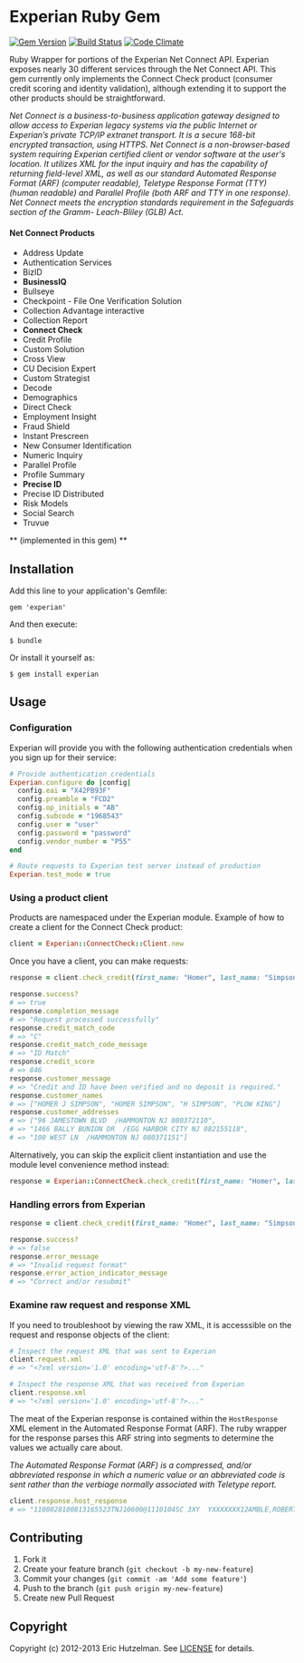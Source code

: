 # Experian Ruby Gem

[![Gem Version](https://badge.fury.io/rb/experian.png)][gem]
[![Build Status](https://secure.travis-ci.org/ehutzelman/experian.png?branch=master)][travis]
[![Code Climate](https://codeclimate.com/github/ehutzelman/experian.png)](https://codeclimate.com/github/ehutzelman/experian)

[gem]: https://rubygems.org/gems/experian
[travis]: http://travis-ci.org/ehutzelman/experian

Ruby Wrapper for portions of the Experian Net Connect API. Experian exposes nearly 30 different services through the Net Connect API.
This gem currently only implements the Connect Check product (consumer credit scoring and identity validation), although
extending it to support the other products should be straightforward.

*Net Connect is a business-to-business application gateway designed to allow access to Experian legacy systems via the public
Internet or Experian’s private TCP/IP extranet transport. It is a secure 168-bit encrypted transaction, using HTTPS.
Net Connect is a non-browser-based system requiring Experian certified client or vendor software at the user's location.
It utilizes XML for the input inquiry and has the capability of returning field-level XML, as well as our standard Automated
Response Format (ARF) (computer readable), Teletype Response Format (TTY) (human readable) and Parallel Profile
(both ARF and TTY in one response). Net Connect meets the encryption standards requirement in the Safeguards section of the
Gramm- Leach-Bliley (GLB) Act.*

#### Net Connect Products

* Address Update
* Authentication Services
* BizID
* **BusinessIQ**
* Bullseye
* Checkpoint - File One Verification Solution
* Collection Advantage interactive
* Collection Report
* **Connect Check**
* Credit Profile
* Custom Solution
* Cross View
* CU Decision Expert
* Custom Strategist
* Decode
* Demographics
* Direct Check
* Employment Insight
* Fraud Shield
* Instant Prescreen
* New Consumer Identification
* Numeric Inquiry
* Parallel Profile
* Profile Summary
* **Precise ID**
* Precise ID Distributed
* Risk Models
* Social Search
* Truvue

** (implemented in this gem) **

## Installation

Add this line to your application's Gemfile:

    gem 'experian'

And then execute:

    $ bundle

Or install it yourself as:

    $ gem install experian

## Usage

### Configuration

Experian will provide you with the following authentication credentials when you sign up for their service:

```ruby
# Provide authentication credentials
Experian.configure do |config|
  config.eai = "X42PB93F"
  config.preamble = "FCD2"
  config.op_initials = "AB"
  config.subcode = "1968543"
  config.user = "user"
  config.password = "password"
  config.vendor_number = "P55"
end

# Route requests to Experian test server instead of production
Experian.test_mode = true
```

### Using a product client

Products are namespaced under the Experian module. Example of how to create a client for the Connect Check product:

```ruby
client = Experian::ConnectCheck::Client.new
```

Once you have a client, you can make requests:

```ruby
response = client.check_credit(first_name: "Homer", last_name: "Simpson", ssn: "123456789")

response.success?
# => true
response.completion_message
# => "Request processed successfully"
response.credit_match_code
# => "C"
response.credit_match_code_message
# => "ID Match"
response.credit_score
# => 846
response.customer_message
# => "Credit and ID have been verified and no deposit is required."
response.customer_names
# => ["HOMER J SIMPSON", "HOMER SIMPSON", "H SIMPSON", "PLOW KING"]
response.customer_addresses
# => ["96 JAMESTOWN BLVD  /HAMMONTON NJ 080372110",
# => "1466 BALLY BUNION DR  /EGG HARBOR CITY NJ 082155118",
# => "100 WEST LN  /HAMMONTON NJ 080371151"]
```

Alternatively, you can skip the explicit client instantiation and use the module level convenience method instead:

```ruby
response = Experian::ConnectCheck.check_credit(first_name: "Homer", last_name: "Simpson", ...)
```

### Handling errors from Experian

```ruby
response = client.check_credit(first_name: "Homer", last_name: "Simpson", ssn: "NaN")

response.success?
# => false
response.error_message
# => "Invalid request format"
response.error_action_indicator_message
# => "Correct and/or resubmit"
```

### Examine raw request and response XML
If you need to troubleshoot by viewing the raw XML, it is accesssible on the request and response objects of the client:

```ruby
# Inspect the request XML that was sent to Experian
client.request.xml
# => "<?xml version='1.0' encoding='utf-8'?>..."

# Inspect the response XML that was received from Experian
client.response.xml
# => "<?xml version='1.0' encoding='utf-8'?>..."
```

The meat of the Experian response is contained within the ```HostResponse``` XML element in the Automated Response
Format (ARF). The ruby wrapper for the response parses this ARF string into segments to determine the values we actually care about.

*The Automated Response Format (ARF) is a compressed, and/or abbreviated response in which a numeric value or an abbreviated
code is sent rather than the verbiage normally associated with Teletype report.*

```ruby
client.response.host_response
# => "1100028100813165523TNJ10600@1110104SC 3XY  YXXXXXXX12AMBLE,ROBERT64Fraud alert on account. Deposit required to complete enrollment.@12500220603PRTBPPCTQQ@3220018 666153036@335006212ROBERT AMBLE1955A124ANNA                E61212261955@335002814ROBERT K AMBLE    @335002511KELLY AMBLE    @335003218ROBERT KELLY AMBLE    @3360074031308131003276502S        376717 11TH AVE  /BROOKLYN NY 112195904@..."
```

## Contributing

1. Fork it
2. Create your feature branch (`git checkout -b my-new-feature`)
3. Commit your changes (`git commit -am 'Add some feature'`)
4. Push to the branch (`git push origin my-new-feature`)
5. Create new Pull Request

## Copyright

Copyright (c) 2012-2013 Eric Hutzelman.
See [LICENSE][] for details.

[license]: LICENSE.txt

